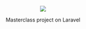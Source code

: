 <p align="center"><img src="https://laravel.com/assets/img/components/logo-laravel.svg"></p>

<p align="center">
Masterclass project on Laravel

</p>

